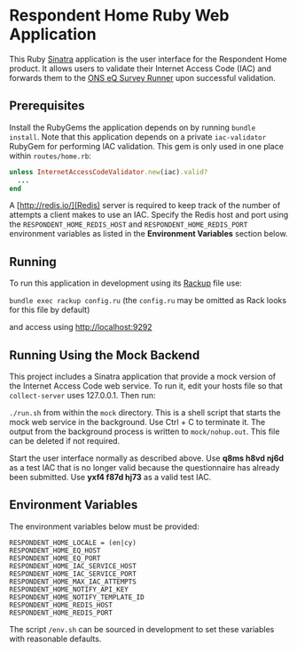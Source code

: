 # Respondent Home Ruby Web Application
This Ruby [Sinatra](http://www.sinatrarb.com/) application is the user interface for the Respondent Home product. It allows users to validate their Internet Access Code (IAC) and forwards
them to the [ONS eQ Survey Runner](https://github.com/ONSdigital/eq-survey-runner) upon successful validation.

## Prerequisites
Install the RubyGems the application depends on by running `bundle install`. Note that this application depends on a private `iac-validator` RubyGem for performing IAC validation. This gem is only used in one place within `routes/home.rb`:

```ruby
unless InternetAccessCodeValidator.new(iac).valid?
  ...
end
```

A [http://redis.io/](Redis) server is required to keep track of the number of attempts a client makes to use an IAC. Specify the Redis host and port using the `RESPONDENT_HOME_REDIS_HOST` and `RESPONDENT_HOME_REDIS_PORT` environment variables as listed in the **Environment Variables** section below.

## Running
To run this application in development using its [Rackup](http://rack.github.io/) file use:

  `bundle exec rackup config.ru` (the `config.ru` may be omitted as Rack looks for this file by default)

and access using [http://localhost:9292](http://localhost:9292)

## Running Using the Mock Backend
This project includes a Sinatra application that provide a mock version of the Internet Access Code web service. To run it, edit your hosts file so that `collect-server` uses 127.0.0.1. Then run:

  `./run.sh` from within the `mock` directory. This is a shell script that starts the mock web service in the background. Use Ctrl + C to terminate it. The output from the background process is written to `mock/nohup.out`. This file can be deleted if not required.

Start the user interface normally as described above. Use **q8ms h8vd nj6d** as a test IAC that is no longer valid because the questionnaire has already been submitted. Use **yxf4 f87d hj73** as a valid test IAC.

## Environment Variables
The environment variables below must be provided:

```
RESPONDENT_HOME_LOCALE = (en|cy)
RESPONDENT_HOME_EQ_HOST
RESPONDENT_HOME_EQ_PORT
RESPONDENT_HOME_IAC_SERVICE_HOST
RESPONDENT_HOME_IAC_SERVICE_PORT
RESPONDENT_HOME_MAX_IAC_ATTEMPTS
RESPONDENT_HOME_NOTIFY_API_KEY
RESPONDENT_HOME_NOTIFY_TEMPLATE_ID
RESPONDENT_HOME_REDIS_HOST
RESPONDENT_HOME_REDIS_PORT
```

The script `/env.sh` can be sourced in development to set these variables with reasonable defaults.
